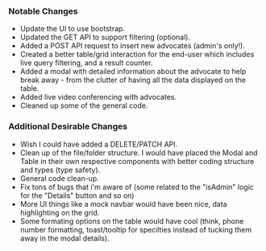 ### Notable Changes

- Update the UI to use bootstrap.
- Updated the GET API to support filtering (optional).
- Added a POST API request to insert new advocates (admin's only!).
- Created a better table/grid interaction for the end-user which includes live query filtering, and a result counter.
- Added a modal with detailed information about the advocate to help break away - from the clutter of having all the data displayed on the table.
- Added live video conferencing with advocates.
- Cleaned up some of the general code.

### Additional Desirable Changes

- Wish I could have added a DELETE/PATCH API.
- Clean up of the file/folder structure. I would have placed the Modal and Table in their own respective components with better coding structure and types (type safety).
- General code clean-up.
- Fix tons of bugs that i'm aware of (some related to the "isAdmin" logic for the "Details" button and so on)
- More UI things like a mock navbar would have been nice, data highlighting on the grid.
- Some formating options on the table would have cool (think, phone number formatting, toast/tooltip for specilties instead of tucking them away in the modal details).
